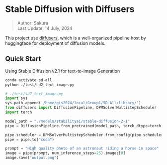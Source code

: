 # Stable Diffusion with Diffusers

> Author: Sakura  
> Last Update: 14 July, 2024

This project use [diffusers](https://github.com/huggingface/diffusers), which is a well-organized pipeline host by huggingface for deployment of diffusion models.

## Quick Start

Using Stable Diffusion v2.1 for text-to-image Generation

```bash
conda activate sd-all
python ./test/sd2_text_image.py
```

```python
# ./test/sd2_text_image.py
import sys
sys.path.append('/home/gis2024/local/Group1/SD-All/library/')
from diffusers import DiffusionPipeline, DPMSolverMultistepScheduler
import torch

model_path = "./models/stabilityai/stable-diffusion-2-1"
pipe = DiffusionPipeline.from_pretrained(model_path, torch_dtype=torch.float16)

pipe.scheduler = DPMSolverMultistepScheduler.from_config(pipe.scheduler.config)
pipe = pipe.to("cuda")

prompt = "High quality photo of an astronaut riding a horse in space"
image = pipe(prompt, num_inference_steps=25).images[0]
image.save("output.png")

```
